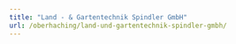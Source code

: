 ```yaml
---
title: "Land - & Gartentechnik Spindler GmbH"
url: /oberhaching/land-und-gartentechnik-spindler-gmbh/
---
```

